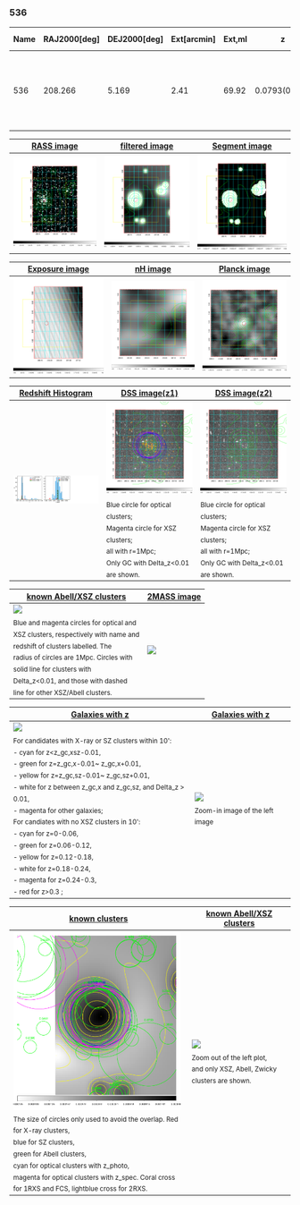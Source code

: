<div STYLE="page-break-after: always;"></div>

### 536

|Name|RAJ2000[deg]|DEJ2000[deg] |Ext[arcmin]| Ext,ml | z | z_src| C|GC(XSZ,Delta_z<0.01)| GC(OPT,Delta_z<0.01)|GC| R_sig[arcmin] | R500[arcmin] | R500[Mpc]| CRsig[c/s] | CR500[c/s] |L500[1E44 erg/s]|F500[1E-12 erg/s/cm^2]| M500[1E14 Msun]|Tx[keV]|Cnt_sig|Beta|Rc[arcmin]|Comment|Alias|
|---|---|---|---|---|---|------|---|--------|---------|----------|---|---|---|---|---|---|---|---|---|---|---|---|---|---|
|536| 208.266| 5.169| 2.41| 69.92| 0.0793(0.005)| z1, z_xsz| B| F20, L03, MCXC, PSZ2, Tar, XB| A, N, W| A, C, F20, L03, MCXC, N, PSZ2, Tar, W, XB| 8.312| 9.781| 0.879| 0.284(0.038)| 0.292(0.039)| 0.862(0.055)| 5.559(0.356)| 2.08(0.07)| 3.45(0.07)| 111.4| 0.965(-0.049+0.026)| 5.169(-0.351+0.303)| -| k283|

|[RASS image](../image/536/536_img.pdf)|[filtered image](../image/536/536_fil.pdf)|[Segment image](../image/536/536_seg.pdf)|
|-------------------|--------------------|-------------------|
| <img src="../image/536/536_img.png" width="300">  | <img src="../image/536/536_fil.png" width="300">   | <img src="../image/536/536_seg.png" width="300">  |

|[Exposure image](../image/536/536_mex.pdf)| [nH image](../image/536/536_nh.pdf)| [Planck image](../image/536/536_p.pdf)|
|-------------------|--------------------|-------------------|
|<img src="../image/536/536_mex.png" width="300">   | <img src="../image/536/536_nh.png" width="300">    | <img src="../image/536/536_p.png" width="300"> |

|[Redshift Histogram](../image/536/536_zg.pdf) | [DSS image(z1)](../image/536/536_dss_z1.pdf)      |  [DSS image(z2)](../image/536/536_dss_z2.pdf)    |
|-------------------|--------------------|-------------------|
|<img src="../image/536/536_zg.png" width="300"> |<img src="../image/536/536_dss_z1.png" width="300"> <sub><br>Blue circle for optical clusters; <br>Magenta circle for XSZ clusters; <br>all with r=1Mpc; <br>Only GC with Delta_z<0.01 are shown. </sub>| <img src="../image/536/536_dss_z2.png" width="300"><sub><br>Blue circle for optical clusters; <br>Magenta circle for XSZ clusters; <br>all with r=1Mpc; <br>Only GC with Delta_z<0.01 are shown. </sub> |

|[known Abell/XSZ clusters](../image/536/536_m.pdf) | [2MASS image](../image/536/536_2mass.pdf)      |
|-------------------|-------------------|
|<img src=../image/536/536_m.png width="300"> <br><sub>Blue and magenta circles for optical and <br>XSZ clusters, respectively with name and <br>redshift of clusters labelled. The <br>radius of circles are 1Mpc. Circles with <br>solid line for clusters with <br>Delta_z<0.01, and those with dashed <br>line for other XSZ/Abell clusters.        </sub>|<img src="../image/536/536_2mass.png" width="300">  |

|[Galaxies with z](../image/536/536_opt_ned.pdf) |[Galaxies with z](../image/536/536_opt_ned_zoom.pdf) |
|-------------------|-------------------|
| <img src=../image/536/536_opt_ned.png width="300"> <br><sub> For candidates with X-ray or SZ clusters within 10': <br> - cyan for z<z_gc,xsz-0.01, <br> - green for z=z_gc,x-0.01~ z_gc,x+0.01, <br> - yellow for z=z_gc,sz-0.01~ z_gc,sz+0.01, <br> - white for z between z_gc,x and z_gc,sz, and Delta_z > 0.01, <br> - magenta for other galaxies; <br>For candiates with no XSZ clusters in 10': <br> - cyan for z=0-0.06, <br> - green for z=0.06-0.12, <br> - yellow for z=0.12-0.18, <br> - white for z=0.18-0.24, <br> - magenta for z=0.24-0.3, <br> - red for z>0.3 ;  </sub>|<img src=../image/536/536_opt_ned_zoom.png width="300">  <br><sub> Zoom-in image of the left image</sub>|

|[known clusters](../image/536/536_gc.pdf) |[known Abell/XSZ clusters](../image/536/536_gc_large.pdf) |
|-------------------|-------------------|
| <img src=../image/536/536_gc.png width="300"> <br><sub> The size of circles only used to avoid the overlap. Red for X-ray clusters, <br> blue for SZ clusters, <br> green for Abell clusters, <br> cyan for optical clusters with z_photo, <br> magenta for optical clusters with z_spec. Coral cross for 1RXS and FCS, lightblue cross for 2RXS. </sub>|<img src=../image/536/536_gc_large.png width="300"> <br><sub> Zoom out of the left plot, <br> and only XSZ, Abell, Zwicky clusters are shown. </sub> |



